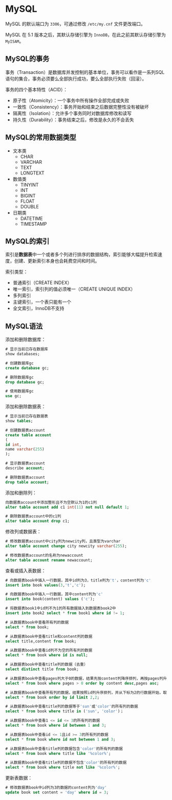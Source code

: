 # MySQL

MySQL 的默认端口为 `3306`，可通过修改 `/etc/my.cnf` 文件更改端口。

MySQL 在 5.1 版本之后，其默认存储引擎为 `InnoDB`，在此之前其默认存储引擎为 `MyISAM`。

## MySQL的事务

事务（Transaction）是数据库并发控制的基本单位，事务可以看作是一系列SQL语句的集合，事务必须要么全部执行成功，要么全部执行失败（回滚）。

事务的四个基本特性（ACID）：

- 原子性（Atomicity）：一个事务中所有操作全部完成或失败
- 一致性（Consistency）：事务开始和结束之后数据完整性没有被破坏
- 隔离性（Isolation）：允许多个事务同时对数据库修改和读写
- 持久性（Durability）：事务结束之后，修改是永久的不会丢失

## MySQL的常用数据类型

- 文本类
  - CHAR
  - VARCHAR
  - TEXT
  - LONGTEXT
- 数值类
  - TINYINT
  - INT
  - BIGINT
  - FLOAT
  - DOUBLE
- 日期类
  - DATETIME
  - TIMESTAMP

## MySQL的索引

索引是**数据表**中一个或者多个列进行排序的数据结构，索引能够大幅提升检索速度，创建、更新索引本身也会耗费空间和时间。

索引类型：

- 普通索引（CREATE INDEX）
- 唯一索引，索引列的值必须唯一（CREATE UNIQUE INDEX）
- 多列索引
- 主键索引，一个表只能有一个
- 全文索引，InnoDB不支持

## MySQL语法

添加和删除数据库：

```SQL
# 显示当前已存在数据库
show databases;

# 创建数据库gc
create database gc;

# 删除数据库gc
drop database gc;

# 使用数据库gc
use gc;
```

添加和删除数据表：

```SQL
# 显示当前已存在数据表
show tables;

# 创建数据表account
create table account
(
id int,
name varchar(255)
);

# 显示数据表account
describe account;

# 删除数据表account
drop table account;
```

添加和删除列：

```SQL
向数据表account中添加整形且不为空默认为1的c1列
alter table account add c1 int(11) not null default 1;

# 删除数据表account中的c1列
alter table account drop c1;
```

修改列或数据表：

```SQL
# 修改数据表account中city列为newcity列，且类型为varchar
alter table account change city newcity varchar(255);

# 修改数据表account的名称为newaccount
alter table account rename newaccount;
```

查看或插入表数据：

```SQL
# 向数据表book中插入一行数据，其中id列为3，title列为't'，content列为'c'
insert into book values(3,'t','c');

# 向数据表book中插入一行数据，其中content列为'c'
insert into book(content) values ('c');

# 将数据表book1中id列不为1的所有数据插入到数据表book2中
insert into book2 select * from book1 where id != 1;

# 从数据表book中查看所有列的数据
select * from book;

# 从数据表book中查看title和content列的数据
select title,content from book;

# 从数据表book中查看id列不为空的所有列的数据
select * from book where id is null;

# 从数据表book中查看title列的数据（去重）
select distinct title from book;

# 从数据表book中查看pages列大于0的数据，结果先按content列降序排列，再按pages列升序排列
select * from book where pages > 0 order by content desc,pages asc;

# 从数据表book中查看所有列的数据，结果按照id列升序排列，并从下标为2的行数据开始，取2行
select * from book order by id limit 2,2;

# 从数据表book中查看title列的数据等于'sun'或'color'的所有列的数据
select * from book where title in ('sun', 'color')；

# 从数据表book中查看1 <= id <= 3的所有列的数据
select * from book where id between 1 and 3;

# 从数据表book中查看id <= 1且id >= 3的所有列的数据
select * from book where id not between 1 and 3;

# 从数据表book中查看title列的数据包含'color'的所有列的数据
select * from book where title like '%color%';

# 从数据表book中查看title列的数据不包含'color'的所有列的数据
select * from book where title not like '%color%';
```

更新表数据：

```SQL
# 修改数据表book中id列为3的数据的content列为'day'
update book set content = 'day' where id = 3;
```
